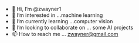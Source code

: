 - 👋 Hi, I’m @zwayner1
- 👀 I’m interested in ...machine learning
- 🌱 I’m currently learning ...computer vision  
- 💞️ I’m looking to collaborate on ... some AI projects
- 📫 How to reach me ... zwayner@gmail.com

<!---
zwayner1/zwayner1 is a ✨ special ✨ repository because its `README.md` (this file) appears on your GitHub profile.
You can click the Preview link to take a look at your changes.
--->
